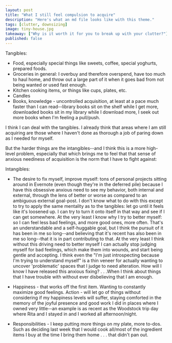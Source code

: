 ```yaml
---
layout: post
title: "What I still feel compulsion to acquire"
description: "Here's what an md file looks like with this theme."
tags: [clutter, downsizing]
image: tiny-house.jpg
takeaway: ["Why is it worth it for you to break up with your clutter?"]
published: false
---
```


Tangibles:
- Food, especially special things like sweets, coffee, special yoghurts, prepared foods.
- Groceries in general: I overbuy and therefore overspend, have too much to haul home, and throw out a large part of it when it goes bad from not being wanted or used fast enough.
- Kitchen cooking items, or things like cups, plates, etc.
- Candles
- Books, knowledge - uncontrolled acquisition, at least at a pace much faster than I can read--library books sit on the shelf while I get more, downloaded books sit in my library while I download more, I seek out more books when I'm feeling a pull/push.

I think I can deal with the tangibles. I already think that areas where I am still acquiring are those where I haven't done as thorough a job of paring down as I needed for myself.

But the harder things are the intangibles--and I think this is a more high-level problem, especially that which brings me to feel that that sense of anxious neediness of acquisition is the norm that I have to fight against:

Intangibles:
- The desire to fix myself, improve myself: tons of personal projects sitting around in Evernote (even though they're in the deferred pile) because I have this obsessive anxious need to see my behavior, both internal and external, through the lens of better or worse as compared to an ambiguous external goal-post. I don't know what to do with this except to try to apply the same mentality as to the tangibles: let go until it feels like it's loosened up. I can try to turn it onto itself in that way and see if I can get somewhere. At the very least I know why I try to better myself: so I can feel less bad feelings, and more good ones, more often. That's an understandable and a self-huggable goal, but I think the pursuit of it has been in me so long--and believing that it's recent has also been in me so long--that it is in part contributing to that. At the very least I think without this driving need to better myself I can actually stop judging myself for bad feelings, which make them into wounds, and start being gentle and accepting. I think even the "I'm just introspecting because I'm trying to understand myself" is a thin veneer for actually wanting to uncover 'problematic' spaces that I judge to need alteration.
  How will I know I have released this anxious fixing?  . . .When I think about things that I have trouble with without ever disbelieving that I am enough.

- Happiness - that works off the first item. Wanting to constantly maximize good feelings. Action - will let go of things without considering if my happiness levels will suffer, staying comforted in the memory of the joyful presence and good work I did in places where I owned very little--an example is as recent as the Woodstock trip day where Rita and I stayed in and I worked all afternoon/night.
- Responsibilities - I keep putting more things on my plate, more to-dos. Such as deciding last week that I would cook all/most of the ingredient items I buy at the time I bring them home . . . that didn't pan out.
